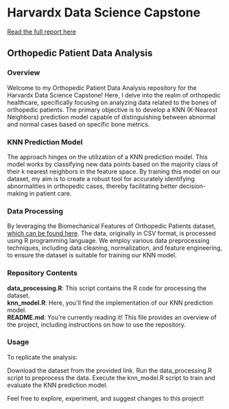# Harvardx Data Science Capstone

[Read the full report here](https://harvardx-capstone-project.gitbook.io/biomechanical-features-of-orthopedic-patients/)

## Orthopedic Patient Data Analysis
### Overview
Welcome to my Orthopedic Patient Data Analysis repository for the Harvardx Data Science Capstone! Here, I delve into the realm of orthopedic healthcare, specifically focusing on analyzing data related to the bones of orthopedic patients. The primary objective is to develop a KNN (K-Nearest Neighbors) prediction model capable of distinguishing between abnormal and normal cases based on specific bone metrics.

### KNN Prediction Model
The approach hinges on the utilization of a KNN prediction model. This model works by classifying new data points based on the majority class of their k nearest neighbors in the feature space. By training this model on our dataset, my aim is to create a robust tool for accurately identifying abnormalities in orthopedic cases, thereby facilitating better decision-making in patient care.

### Data Processing
By leveraging the Biomechanical Features of Orthopedic Patients dataset, [which can be found here](https://www.kaggle.com/datasets/uciml/biomechanical-features-of-orthopedic-patients?resource=download&select=column_2C_weka.csv). The data, originally in CSV format, is processed using R programming language. We employ various data preprocessing techniques, including data cleaning, normalization, and feature engineering, to ensure the dataset is suitable for training our KNN model.

### Repository Contents
**data_processing.R**: This script contains the R code for processing the dataset. <br>
**knn_model.R**: Here, you'll find the implementation of our KNN prediction model. <br>
**README.md**: You're currently reading it! This file provides an overview of the project, including instructions on how to use the repository.<br>

### Usage
To replicate the analysis:

Download the dataset from the provided link.
Run the data_processing.R script to preprocess the data.
Execute the knn_model.R script to train and evaluate the KNN prediction model.

Feel free to explore, experiment, and suggest changes to this project!
